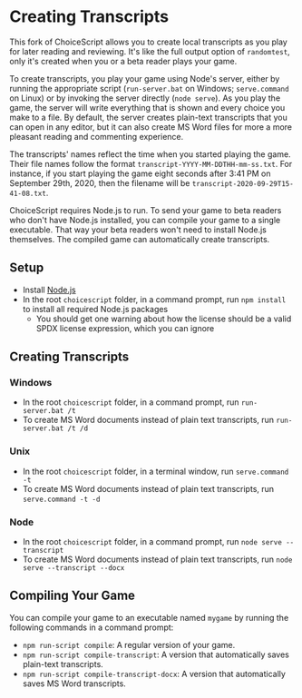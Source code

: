# Creating Transcripts

This fork of ChoiceScript allows you to create local transcripts as you play for later reading and reviewing. It's like the full output option of `randomtest`, only it's created when you or a beta reader plays your game.

To create transcripts, you play your game using Node's server, either by running the appropriate script (`run-server.bat` on Windows; `serve.command` on Linux) or by invoking the server directly (`node serve`). As you play the game, the server will write everything that is shown and every choice you make to a file. By default, the server creates plain-text transcripts that you can open in any editor, but it can also create MS Word files for more a more pleasant reading and commenting experience.

The transcripts' names reflect the time when you started playing the game. Their file names follow the format `transcript-YYYY-MM-DDTHH-mm-ss.txt`. For instance, if you start playing the game eight seconds after 3:41 PM on September 29th, 2020, then the filename will be `transcript-2020-09-29T15-41-08.txt`.

ChoiceScript requires Node.js to run. To send your game to beta readers who don't have Node.js installed, you can compile your game to a single executable. That way your beta readers won't need to install Node.js themselves. The compiled game can automatically create transcripts.

## Setup

- Install [Node.js](https://nodejs.org/en/)
- In the root `choicescript` folder, in a command prompt, run `npm install` to install all required Node.js packages
    - You should get one warning about how the license should be a valid SPDX license expression, which you can ignore

## Creating Transcripts

### Windows

- In the root `choicescript` folder, in a command prompt, run `run-server.bat /t`
- To create MS Word documents instead of plain text transcripts, run `run-server.bat /t /d`

### Unix

- In the root `choicescript` folder, in a terminal window, run `serve.command -t`
- To create MS Word documents instead of plain text transcripts, run `serve.command -t -d`

### Node

- In the root `choicescript` folder, in a command prompt, run `node serve --transcript` 
- To create MS Word documents instead of plain text transcripts, run `node serve --transcript --docx`

## Compiling Your Game

You can compile your game to an executable named `mygame` by running the following commands in a command prompt:

- `npm run-script compile`: A regular version of your game.
- `npm run-script compile-transcript`: A version that automatically saves plain-text transcripts.
- `npm run-script compile-transcript-docx`: A version that automatically saves MS Word transcripts.
